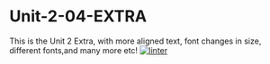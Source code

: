 # Unit-2-04-EXTRA
This is the Unit 2 Extra, with more aligned text, font changes in size, different fonts,and many more etc!
[![linter](https://github.com/JacksonNaufal/Unit-2-04-EXTRA/workflows/linter/badge.svg)](https://github.com/marketplace/actions/super-linter)

